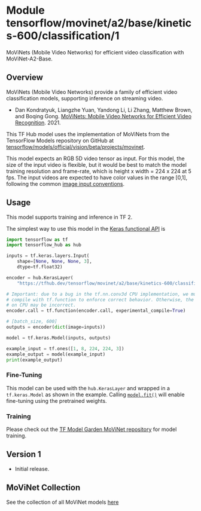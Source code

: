 # Module tensorflow/movinet/a2/base/kinetics-600/classification/1

MoViNets (Mobile Video Networks) for efficient video classification with MoViNet-A2-Base.

<!-- asset-path: internal -->
<!-- dataset: Kinetics 600 -->
<!-- fine-tunable: true -->
<!-- format: saved_model_2 -->
<!-- language: en -->
<!-- module-type: video-classification -->
<!-- network-architecture: MoViNet -->

## Overview

MoViNets (Mobile Video Networks) provide a family of efficient video
classification models, supporting inference on streaming video.

* Dan Kondratyuk, Liangzhe Yuan, Yandong Li, Li Zhang, Matthew Brown, and
Boqing Gong. [MoViNets: Mobile Video Networks for Efficient Video Recognition](https://arxiv.org/abs/2103.11511). 2021.

This TF Hub model uses the implementation of MoViNets from the TensorFlow
Models repository on GitHub at
[tensorflow/models/official/vision/beta/projects/movinet](https://github.com/tensorflow/models/tree/master/official/vision/beta/projects).

This model expects an RGB 5D video tensor as input. For this model, the size of
the input video is flexible, but it would be best to
match the model training resolution and frame-rate, which is height x width =
224 x 224 at 5 fps. The input videos are
expected to have color values in the range [0,1], following the common
[image input conventions](https://www.tensorflow.org/hub/common_signatures/images#input).

## Usage

This model supports training and inference in TF 2.

The simplest way to use this model in the
[Keras functional API](https://www.tensorflow.org/guide/keras/functional)
is

```python
import tensorflow as tf
import tensorflow_hub as hub

inputs = tf.keras.layers.Input(
    shape=[None, None, None, 3],
    dtype=tf.float32)

encoder = hub.KerasLayer(
    "https://tfhub.dev/tensorflow/movinet/a2/base/kinetics-600/classification/1")

# Important: due to a bug in the tf.nn.conv3d CPU implementation, we must
# compile with tf.function to enforce correct behavior. Otherwise, the output
# on CPU may be incorrect.
encoder.call = tf.function(encoder.call, experimental_compile=True)

# [batch_size, 600]
outputs = encoder(dict(image=inputs))

model = tf.keras.Model(inputs, outputs)

example_input = tf.ones([1, 8, 224, 224, 3])
example_output = model(example_input)
print(example_output)
```

### Fine-Tuning

This model can be used with the `hub.KerasLayer` and wrapped in a
`tf.keras.Model` as shown in the example. Calling [`model.fit()`](https://www.tensorflow.org/api_docs/python/tf/keras/Model#fit)
will enable fine-tuning using the pretrained weights.

### Training

Please check out the [TF Model Garden MoViNet repository](https://github.com/tensorflow/models/tree/master/official/vision/beta/projects)
for model training.

## Version 1

* Initial release.

## MoViNet Collection

See the collection of all MoViNet models [here](https://tfhub.dev/google/collections/movinet/1)
